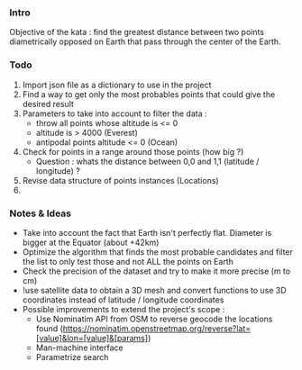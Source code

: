 
### Intro

Objective of the kata : find the greatest distance between two points diametrically opposed on Earth that pass through the center of the Earth.

### Todo

1. Import json file as a dictionary to use in the project
2. Find a way to get only the most probables points that could give the desired result 
3. Parameters to take into account to filter the data : 
    - throw all points whose altitude is <= 0
    - altitude is > 4000 (Everest) 
    - antipodal points altitude <= 0 (Ocean)
4. Check for points in a range around those points (how big ?)
   - Question : whats the distance between 0,0 and 1,1 (latitude / longitude) ?
5. Revise data structure of points instances (Locations)
8. 

### Notes & Ideas

- Take into account the fact that Earth isn't perfectly flat. Diameter is bigger at the Equator (about +42km)
- Optimize the algorithm that finds the most probable candidates and filter the list to only test those and not ALL 
  the points on Earth
- Check the precision of the dataset and try to make it more precise (m to cm)
- !use satellite data to obtain a 3D mesh and convert functions to use 3D coordinates instead of latitude / longitude 
  coordinates
- Possible improvements to extend the project's scope :
  - Use Nominatim API from OSM to reverse geocode the locations found (https://nominatim.openstreetmap.org/reverse?lat=[value]&lon=[value]&[params])
  - Man-machine interface
  - Parametrize search


